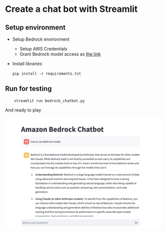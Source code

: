 # Create a chat bot with Streamlit

## Setup environment
- Setup Bedrock environment
    - Setup AWS Credentials
    - Grant Bedrock model access as [the link](https://docs.aws.amazon.com/bedrock/latest/userguide/model-access.html)
- Install libraries
    
    ```pip install -r requirements.txt```

## Run for testing
    
```
    streamlit run bedrock_chatbot.py
```

And ready to play

![image](./assets/image1.png)
